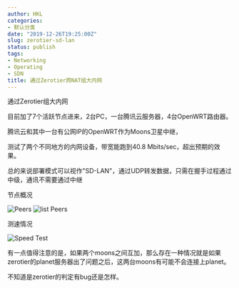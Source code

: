 ```yaml
---
author: HKL
categories:
- 默认分类
date: "2019-12-26T19:25:00Z"
slug: zerotier-sd-lan
status: publish
tags:
- Networking
- Operating
- SDN
title: 通过Zerotier跨NAT组大内网
---
```


通过Zerotier组大内网

目前加了7个活跃节点进来，2台PC，一台腾讯云服务器，4台OpenWRT路由器。

腾讯云和其中一台有公网IP的OpenWRT作为Moons卫星中继，

测试了两个不同地方的内网设备，带宽能跑到40.8 Mbits/sec，超出预期的效果。

<!--more-->

总的来说部署模式可以视作"SD-LAN"，通过UDP转发数据，只需在握手过程通过中级，通讯不需要通过中继

节点概况

![Peers][1]
![list Peers][3]

测速情况

![Speed Test][2]

有一点值得注意的是，如果两个moons之间互加，那么存在一种情况就是如果zerotier的planet服务器出了问题之后，这两台moons有可能不会连接上planet。

不知道是zerotier的判定有bug还是怎样。




  [1]: https://img.jnuer.com/img/2019/12/20191226174610.png
  [2]: https://img.jnuer.com/img/2019/12/20191226174632.png
  [3]: https://img.jnuer.com/img/2019/12/20191226174952.png
